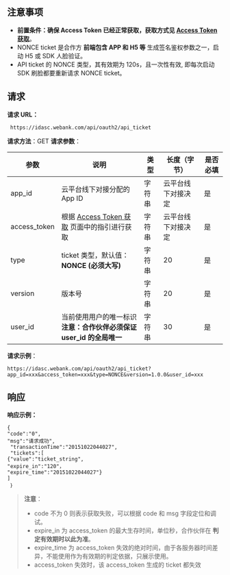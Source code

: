 ## 注意事项
- **前置条件：确保 Access Token 已经正常获取，获取方式见 [Access Token 获取](http://tce.fsphere.cn/document/product/655/13813)**。
- NONCE ticket 是合作方 **前端包含 APP 和 H5 等** 生成签名鉴权参数之一，启动 H5 或 SDK 人脸验证。
- API ticket 的 NONCE 类型，其有效期为 120s，且一次性有效, 即每次启动 SDK 刷脸都要重新请求 NONCE ticket。

## 请求
**请求 URL：**
```
 https://idasc.webank.com/api/oauth2/api_ticket
```
**请求方法**：GET
**请求参数**：

| 参数           | 说明                                       | 类型   | 长度（字节）    | 是否必填 |
| ------------ | ---------------------------------------- | ---- | --------- | ---- |
| app_id       | 云平台线下对接分配的 App ID                        | 字符串  | 云平台线下对接决定 | 是    |
| access_token | 根据 [Access Token 获取](http://tce.fsphere.cn/document/product/655/13813) 页面中的指引进行获取 | 字符串  | 云平台线下对接决定 | 是    |
| type         | ticket 类型，默认值：**NONCE (必须大写)**           | 字符串  | 20        | 是    |
| version      | 版本号                                      | 字符串  | 20        | 是    |
| user_id      | 当前使用用户的唯一标识<br>**注意：合作伙伴必须保证 user_id 的全局唯一** | 字符串  | 30        | 是    |

**请求示例**：

```
https://idasc.webank.com/api/oauth2/api_ticket?app_id=xxx&access_token=xxx&type=NONCE&version=1.0.0&user_id=xxx
```

## 响应
**响应示例：**
```
{
"code":"0",
"msg":"请求成功",
 "transactionTime":"20151022044027", 
 "tickets":[
{"value":"ticket_string",
"expire_in":"120"，
"expire_time":"20151022044027"}
]
 ｝
```

>**注意**：
> - code 不为 0 则表示获取失败，可以根据 code 和 msg 字段定位和调试。
> - expire_in 为 access_token 的最大生存时间，单位秒，合作伙伴在 **判定有效期时以此为准**。
> - expire_time 为 access_token 失效的绝对时间，由于各服务器时间差异，不能使用作为有效期的判定依据，只展示使用。
> - access_token 失效时，该 access_token 生成的 ticket 都失效
